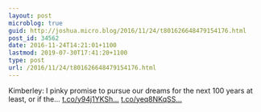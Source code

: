 ```yaml
---
layout: post
microblog: true
guid: http://joshua.micro.blog/2016/11/24/t801626648479154176.html
post_id: 34562
date: 2016-11-24T14:21:01+1100
lastmod: 2019-07-30T17:41:20+1100
type: post
url: /2016/11/24/t801626648479154176.html
---
```

Kimberley: I pinky promise to pursue our dreams for the next 100 years at least, or if the… [t.co/y94j1YKSh...](https://t.co/y94j1YKShk) [t.co/yeq8NKqSS...](https://t.co/yeq8NKqSSM)
